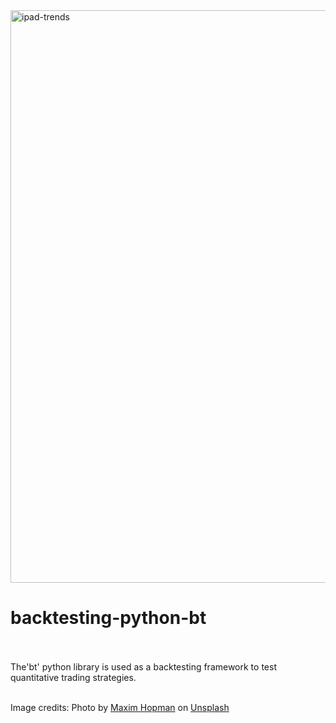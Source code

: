 <img width="916" alt="ipad-trends" src="https://user-images.githubusercontent.com/32485574/180362589-62f4812a-a5d3-4c21-8638-19c4c3d87997.png">

# backtesting-python-bt <br/><br/>

The'bt' python library is used as a backtesting framework to test quantitative trading strategies. <br/>




<br/>
Image credits: Photo by <a href="https://unsplash.com/@nampoh?utm_source=unsplash&utm_medium=referral&utm_content=creditCopyText">Maxim Hopman</a> on <a href="https://unsplash.com/s/photos/trading?utm_source=unsplash&utm_medium=referral&utm_content=creditCopyText">Unsplash</a>
  
